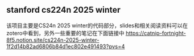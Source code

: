 ## stanford cs224n 2025 winter
该项目主要是CS24n 2025 winter的代码部分，slides和相关阅读资料可以在zotero中看到，另外一些重要的笔记在下面链接中
https://catnip-fortnight-8f5.notion.site/cs224n-2025-winter-1f2d14b82ad6806b84d1ec802e491493?pvs=4